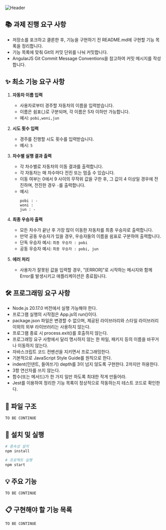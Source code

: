 ![Header](https://readme-decorate.vercel.app/api/get?type=rectangle&text=%5B2%EC%A3%BC%EC%B0%A8%5D+%EC%9E%90%EB%8F%99%EC%B0%A8+%EA%B2%BD%EC%A3%BC&width=750&height=250&fontSize=32&fontWeight=800&useGradient=true&fontColor=%23fff&backgroundColor=%23c9c9c9&gradientColor1=%23B3CCFF&gradientColor2=%23F2B8FF)

## 📚 과제 진행 요구 사항

- 저장소를 포크하고 클론한 후, 기능을 구현하기 전 README.md에 구현할 기능 목록을 정리합니다.
- 기능 목록에 맞춰 Git의 커밋 단위를 나눠 커밋합니다.
- AngularJS Git Commit Message Conventions을 참고하여 커밋 메시지를 작성합니다.

## ✨ 최소 기능 요구 사항

1. **자동차 이름 입력**

   - 사용자로부터 경주할 자동차의 이름을 입력받습니다.
   - 이름은 쉼표(,)로 구분되며, 각 이름은 5자 이하만 가능합니다.
   - 예시: `pobi,woni,jun`

2. **시도 횟수 입력**

   - 경주를 진행할 시도 횟수를 입력받습니다.
   - 예시: `5`

3. **차수별 실행 결과 출력**

   - 각 차수별로 자동차의 이동 결과를 출력합니다.
   - 각 자동차는 매 차수마다 전진 또는 멈출 수 있습니다.
   - 이동 여부는 0에서 9 사이의 무작위 값을 구한 후, 그 값이 4 이상일 경우에 전진하며, 전진한 경우 `-`를 출력합니다.
   - 예시:
     ```
     pobi : -
     woni :
     jun : -
     ```

4. **최종 우승자 출력**

   - 모든 차수가 끝난 후 가장 많이 이동한 자동차를 최종 우승자로 출력합니다.
   - 만약 공동 우승자가 있을 경우, 우승자들의 이름을 쉼표로 구분하여 출력합니다.
   - 단독 우승자 예시: `최종 우승자 : pobi`
   - 공동 우승자 예시: `최종 우승자 : pobi, jun`

5. **에러 처리**
   - 사용자가 잘못된 값을 입력할 경우, "[ERROR]"로 시작하는 메시지와 함께 Error를 발생시키고 애플리케이션은 종료됩니다.

## 🛠 프로그래밍 요구 사항

- Node.js 20.17.0 버전에서 실행 가능해야 한다.
- 프로그램 실행의 시작점은 App.js의 run()이다.
- package.json 파일은 변경할 수 없으며, 제공된 라이브러리와 스타일 라이브러리 이외의 외부 라이브러리는 사용하지 않는다.
- 프로그램 종료 시 process.exit()를 호출하지 않는다.
- 프로그래밍 요구 사항에서 달리 명시하지 않는 한 파일, 패키지 등의 이름을 바꾸거나 이동하지 않는다.
- 자바스크립트 코드 컨벤션을 지키면서 프로그래밍한다.
- 기본적으로 JavaScript Style Guide를 원칙으로 한다.
- indent(인덴트, 들여쓰기) depth를 3이 넘지 않도록 구현한다. 2까지만 허용한다.
- 3항 연산자를 쓰지 않는다.
- 함수(또는 메서드)가 한 가지 일만 하도록 최대한 작게 만들어라.
- Jest를 이용하여 정리한 기능 목록이 정상적으로 작동하는지 테스트 코드로 확인한다.

## 📂 파일 구조

```
TO BE CONTINUE
```

## 🚀 설치 및 실행

```bash
# 종속성 설치
npm install

# 프로젝트 실행
npm start
```

## 💡 주요 기능

```
TO BE CONTINUE
```

## 📋 구현해야 할 기능 목록

```
TO BE CONTINUE
```
